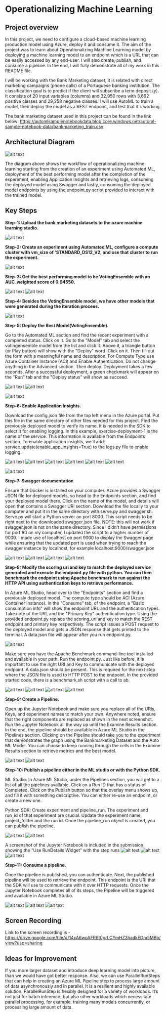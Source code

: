 # Operationalizing Machine Learning

## Project overview
In this project, we need to configure a cloud-based machine learning production model using Azure, deploy it and consume it. The aim of the project was to learn about Operationalizing Machine Learning model by deploying a machine learning model to an endpoint which is a URL that can be easily accessed by any end-user. I will also create, publish, and consume a pipeline. In the end, I will fully demonstrate all of my work in this README file.

I will be working with the Bank Marketing dataset, it is related with direct marketing campaigns (phone calls) of a Portuguese banking institution. The classification goal is to predict if the client will subscribe a term deposit (y). It consists of 20 input variables (columns) and 32,950 rows with 3,692 positive classes and 29,258 negative classes. I will use AutoML to train a model, then deploy the model as a REST endpoint, and test that it's working.

The bank marketing dataset used in this project can be found in the link below: https://automlsamplenotebookdata.blob.core.windows.net/automl-sample-notebook-data/bankmarketing_train.csv

## Architectural Diagram
![alt text](https://github.com/Arushikha0408/nd00333_AZMLND_C2/blob/master/starter_files/architecture.PNG)

The diagram above shows the workflow of operationalizing machine learning starting from the creation of an experiment using Automated ML, deployment of the best performing model after the completion of the experiment, enabling Application Insights and retrieving logs, consuming the deployed model using Swagger and lastly, consuming the deployed model endpoints by using the endpoint.py script provided to interact with the trained model.

## Key Steps
**Step-1: Upload the bank marketing datasets to the azure machine learning studio.**

![alt text](https://github.com/Arushikha0408/nd00333_AZMLND_C2/blob/master/starter_files/dataset1.PNG)

**Step-2: Create an experiment using Automated ML, configure a compute cluster with vm_size of 'STANDARD_DS12_V2, and use that cluster to run the experiment.**

![alt text](https://github.com/Arushikha0408/nd00333_AZMLND_C2/blob/master/starter_files/automl_run1.PNG)

**Step-3: Get the best performing model to be VotingEnsemble with an AUC_weighted score of 0.94550.**

![alt text](https://github.com/Arushikha0408/nd00333_AZMLND_C2/blob/master/starter_files/votingensemble1.PNG)
![alt text](https://github.com/Arushikha0408/nd00333_AZMLND_C2/blob/master/starter_files/votingensemble2.PNG)

**Step-4: Besides the VotingEnsemble model, we have other models that were generated during the iteration procees.**

![alt text](https://github.com/Arushikha0408/nd00333_AZMLND_C2/blob/master/starter_files/otheralgo.PNG)

**Step-5: Deploy the Best Model(VotingEnsemble).**

Go to the Automated ML section and find the recent experiment with a completed status. Click on it. Go to the "Model" tab and select the votingensemble model from the list and click it. Above it, a triangle button (or Play button) will show with the "Deploy" word. Click on it. Then fill out the form with a meaningful name and description. For Compute Type use Azure Container Instance (ACI) and Enable Authentication. Do not change anything in the Advanced section. Then deploy. Deployment takes a few seconds. After a successful deployment, a green checkmark will appear on the "Run" tab and the "Deploy status" will show as succeed.

![alt text](https://github.com/Arushikha0408/nd00333_AZMLND_C2/blob/master/starter_files/deploy_details1.PNG)
![alt text](https://github.com/Arushikha0408/nd00333_AZMLND_C2/blob/master/starter_files/deploy_details2.PNG)

![alt text](https://github.com/Arushikha0408/nd00333_AZMLND_C2/blob/master/starter_files/deploy_status.PNG)

**Step-6: Enable Application Insights.**

Download the config.json file from the top left menu in the Azure portal. Put this file in the same directory of other files needed for this project. Find the previously deployed model to verify its name. It is needed in the SDK to select it for enabling logging. In this example, exercise-deployment-1 is the name of the service. This information is available from the Endpoints section. To enable application insights, we'll add: service.update(enable_app_insights=True) to the logs.py file to enable logging.

![alt text](https://github.com/Arushikha0408/nd00333_AZMLND_C2/blob/master/starter_files/logs1.PNG)
![alt text](https://github.com/Arushikha0408/nd00333_AZMLND_C2/blob/master/starter_files/logs2.PNG)
![alt text](https://github.com/Arushikha0408/nd00333_AZMLND_C2/blob/master/starter_files/logs3.PNG)
![alt text](https://github.com/Arushikha0408/nd00333_AZMLND_C2/blob/master/starter_files/logs4.PNG)
![alt text](https://github.com/Arushikha0408/nd00333_AZMLND_C2/blob/master/starter_files/logs5.PNG)
![alt text](https://github.com/Arushikha0408/nd00333_AZMLND_C2/blob/master/starter_files/logs6.PNG)

![alt text](https://github.com/Arushikha0408/nd00333_AZMLND_C2/blob/master/starter_files/deploy_authentication_made_true.PNG)

**Step-7: Swagger documentation**

Ensure that Docker is installed on your computer. Azure provides a Swagger JSON file for deployed models, so head to the Endpoints section, and find your deployed model there. Click on the name of the model, and details will open that contains a Swagger URI section. Download the file locally to your computer and put it in the same directory with serve.py and swagger.sh. Serve.py will start a Python server on port 8000. This script needs to be right next to the downloaded swagger.json file. NOTE: this will not work if swagger.json is not on the same directory. Since I didn't have permissions for port 80 on my computer, I updated the script to a higher number of 9000. I made use of localhost on port 9000 to display the Swagger page while ensuring that the updated port is used when trying to reach the swagger instance by localhost, for example localhost:9000/swagger.json

![alt text](https://github.com/Arushikha0408/nd00333_AZMLND_C2/blob/master/starter_files/swagger1.PNG)
![alt text](https://github.com/Arushikha0408/nd00333_AZMLND_C2/blob/master/starter_files/swagger2.PNG)
![alt text](https://github.com/Arushikha0408/nd00333_AZMLND_C2/blob/master/starter_files/swagger3.PNG)
![alt text](https://github.com/Arushikha0408/nd00333_AZMLND_C2/blob/master/starter_files/swagger4.PNG)

**Step-8: Modify the scoring uri and key to match the deployed service generated and execute the endpoint.py file with python. You can then benchmark the endpoint using Apache benchmark to run against the HTTP API using authentication keys to retrieve performance.**

In Azure ML Studio, head over to the "Endpoints" section and find a previously deployed model. The compute type should be ACI (Azure Container Instance). In the "Consume" tab, of the endpoint, a "Basic consumption info" will show the endpoint URL and the authentication types. Take note of the URL and the "Primary Key" authentication type. Using the provided endpoint.py replace the scoring_uri and key to match the REST endpoint and primary key respectively. The script issues a POST request to the deployed model and gets a JSON response that gets printed to the terminal. A data.json file will appear after you run endpoint.py.

![alt text](https://github.com/Arushikha0408/nd00333_AZMLND_C2/blob/master/starter_files/benchmark1.PNG)

Make sure you have the Apache Benchmark command-line tool installed and available in your path. Run the endpoint.py. Just like before, it is important to use the right URI and Key to communicate with the deployed endpoint. A data.json should be present. This is required for the next step where the JSON file is used to HTTP POST to the endpoint. In the provided started code, there is a benchmark.sh script with a call to ab.

![alt text](https://github.com/Arushikha0408/nd00333_AZMLND_C2/blob/master/starter_files/benchmark2.PNG)
![alt text](https://github.com/Arushikha0408/nd00333_AZMLND_C2/blob/master/starter_files/benchmark3.PNG)
![alt text](https://github.com/Arushikha0408/nd00333_AZMLND_C2/blob/master/starter_files/benchmark4.PNG)
![alt text](https://github.com/Arushikha0408/nd00333_AZMLND_C2/blob/master/starter_files/benchmark5.PNG)


**Step-9: Create a Pipeline.**

Open up the Jupyter Notebook and make sure you replace all of the URIs, Keys, and experiment names to match your own. Anywhere noted, ensure that the right components are replaced as shown in the next screenshot. Run the Jupyter Notebook all the way up until the Examine Results section. In the end, the pipeline should be available in Azure ML Studio in the Pipelines section. Clicking on the Pipeline should take you to the experiment that demonstrates the graph using the Bankmarketing Dataset and the Auto ML Model. You can choose to keep running through the cells in the Examine Results section to retrieve metrics and the best model.

![alt text](https://github.com/Arushikha0408/nd00333_AZMLND_C2/blob/master/starter_files/pipeline1.PNG)
![alt text](https://github.com/Arushikha0408/nd00333_AZMLND_C2/blob/master/starter_files/pipeline1.1.PNG)


**Step-10: Publish a pipeline either in the ML studio or with the Python SDK.**

ML Studio: In Azure ML Studio, under the Pipelines section, you will get to a list of all the pipelines available. Click on a Run ID that has a status of Completed. Click on the Publish button so that the overlay menu shows up, and fill it with something descriptive. You can either re-use an endpoint, or create a new one.

Python SDK: Create experiment and pipeline_run. The experiment and run_id of that experiment are crucial. Update the experiment name, project_folder and the run id. Once the pipeline_run object is created, you can publish the pipeline.

![alt text](https://github.com/Arushikha0408/nd00333_AZMLND_C2/blob/master/starter_files/published_pipeline1.PNG)
![alt text](https://github.com/Arushikha0408/nd00333_AZMLND_C2/blob/master/starter_files/published_pipeline2.PNG)

A screenshot of the Jupyter Notebook is included in the submission showing the “Use RunDetails Widget” with the step runs
![alt text](https://github.com/Arushikha0408/nd00333_AZMLND_C2/blob/master/starter_files/RunDetails1.PNG)
![alt text](https://github.com/Arushikha0408/nd00333_AZMLND_C2/blob/master/starter_files/RunDetails2.PNG)
![alt text](https://github.com/Arushikha0408/nd00333_AZMLND_C2/blob/master/starter_files/RunDetails3.PNG)

**Step-11: Consume a pipeline.**

Once the pipeline is published, you can authenticate. Next, the published pipeline will be used to retrieve the endpoint. This endpoint is the URI that the SDK will use to communicate with it over HTTP requests. Once the Jupyter Notebook completes all of its steps, the Pipeline will be triggered and available in Azure ML Studio.

![alt text](https://github.com/Arushikha0408/nd00333_AZMLND_C2/blob/master/starter_files/pipeline2.1.PNG)
![alt text](https://github.com/Arushikha0408/nd00333_AZMLND_C2/blob/master/starter_files/bakmarketing_pipeline1.PNG)
![alt text](https://github.com/Arushikha0408/nd00333_AZMLND_C2/blob/master/starter_files/bakmarketing_pipeline.PNG)

## Screen Recording
Link to the screen recording is - https://drive.google.com/file/d/14xA6woAFR6t0prLCYmHZ3hadkEDm5MBb/view?usp=sharing

## Ideas for Improvement 
If you more larger dataset and introduce deep learning model into picture, than we would have got better response. Also, we can use ParallelRunSteps that can help in creating an Azure ML Pipeline step to process large amount of data asynchronously and in parallel. It is a resilient and highly available solution. ParallelRunStep is flexibly designed for a variety of workloads. It’s not just for batch inference, but also other workloads which necessitate parallel processing, for example, training many models concurrently, or processing large amount of data.

